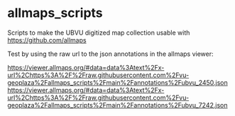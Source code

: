 # allmaps_scripts
Scripts to make the UBVU digitized map collection usable with https://github.com/allmaps

Test by using the raw url to the json annotations in the allmaps viewer:

https://viewer.allmaps.org/#data=data%3Atext%2Fx-url%2Chttps%3A%2F%2Fraw.githubusercontent.com%2Fvu-geoplaza%2Fallmaps_scripts%2Fmain%2Fannotations%2Fubvu_2450.json
https://viewer.allmaps.org/#data=data%3Atext%2Fx-url%2Chttps%3A%2F%2Fraw.githubusercontent.com%2Fvu-geoplaza%2Fallmaps_scripts%2Fmain%2Fannotations%2Fubvu_7242.json
